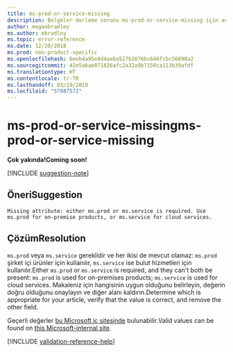 ```yaml
---
title: ms-prod-or-service-missing
description: Belgeler derleme sorunu ms-prod-or-service-missing için açıklama ve çözüm
author: meganbradley
ms.author: mbradley
ms.topic: error-reference
ms.date: 12/20/2018
ms.prod: non-product-specific
ms.openlocfilehash: 6eeb4a95e4d4aeba527b1078bc646fcbc56898a2
ms.sourcegitcommit: 42e5a6ae071826afc2a32a9b7150ca113b39afdf
ms.translationtype: HT
ms.contentlocale: tr-TR
ms.lasthandoff: 03/19/2019
ms.locfileid: "57987572"
---
```

# <a name="ms-prod-or-service-missing"></a><span data-ttu-id="44d95-103">ms-prod-or-service-missing</span><span class="sxs-lookup"><span data-stu-id="44d95-103">ms-prod-or-service-missing</span></span>

<span data-ttu-id="44d95-104">**Çok yakında!**</span><span class="sxs-lookup"><span data-stu-id="44d95-104">**Coming soon!**</span></span>

[!INCLUDE [suggestion-note](includes/suggestion-note.md)]

## <a name="suggestion"></a><span data-ttu-id="44d95-105">Öneri</span><span class="sxs-lookup"><span data-stu-id="44d95-105">Suggestion</span></span>

`Missing attribute: either ms.prod or ms.service is required. Use ms.prod for on-premise products, or ms.service for cloud services.`

## <a name="resolution"></a><span data-ttu-id="44d95-106">Çözüm</span><span class="sxs-lookup"><span data-stu-id="44d95-106">Resolution</span></span>

<span data-ttu-id="44d95-107">`ms.prod` veya `ms.service` gereklidir ve her ikisi de mevcut olamaz: `ms.prod` şirket içi ürünler için kullanılır, `ms.service` ise bulut hizmetleri için kullanılır.</span><span class="sxs-lookup"><span data-stu-id="44d95-107">Either `ms.prod` or `ms.service` is required, and they can't both be present: `ms.prod` is used for on-premises products; `ms.service` is used for cloud services.</span></span> <span data-ttu-id="44d95-108">Makaleniz için hangisinin uygun olduğunu belirleyin, değerin doğru olduğunu onaylayın ve diğer alanı kaldırın.</span><span class="sxs-lookup"><span data-stu-id="44d95-108">Determine which is appropriate for your article, verify that the value is correct, and remove the other field.</span></span>

<span data-ttu-id="44d95-109">Geçerli değerler [bu Microsoft iç sitesinde](https://docsmetadatatool.azurewebsites.net/allowlists) bulunabilir.</span><span class="sxs-lookup"><span data-stu-id="44d95-109">Valid values can be found on [this Microsoft-internal site](https://docsmetadatatool.azurewebsites.net/allowlists).</span></span>

<!--make sure to add this file to your includes folder and verify the path-->
[!INCLUDE [validation-reference-help](includes/validation-reference-help.md)]